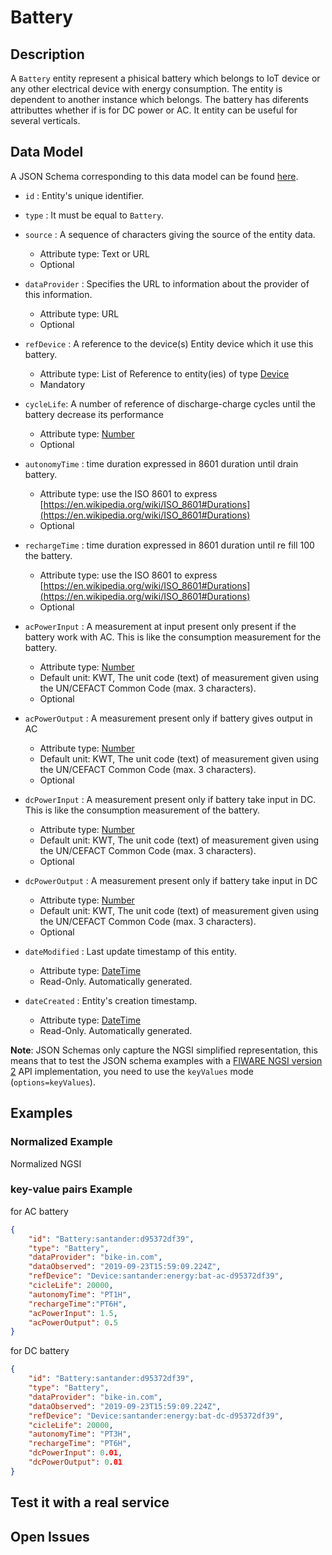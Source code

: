 # Battery

## Description

A `Battery` entity represent a phisical battery which belongs to IoT device or
any other electrical device with energy consumption. The entity is dependent to
another instance which belongs. The battery has diferents attributtes whether
if is for DC power or AC. It entity can be useful for several verticals.

## Data Model

A JSON Schema corresponding to this data model can be found
[here](../schema.json).

-   `id` : Entity's unique identifier.

-   `type` : It must be equal to `Battery`.

-   `source` : A sequence of characters giving the source of the entity data.

    -   Attribute type: Text or URL
    -   Optional

-   `dataProvider` : Specifies the URL to information about the provider of this
    information.

    -   Attribute type: URL
    -   Optional

-   `refDevice` : A reference to the device(s) Entity device which it use this battery.

    -   Attribute type: List of Reference to entity(ies) of type
        [Device](https://github.com/Fiware/dataModels/blob/master/specs/Device/Device/doc/spec.md)
    -   Mandatory

-   `cycleLife`: A number of reference of discharge-charge cycles until the battery
    decrease its performance

    -   Attribute type: [Number](http://schema.org/Number)
    -   Optional

-   `autonomyTime` :  time duration expressed in 8601 duration until drain battery.

    -   Attribute type: use the ISO 8601 to express [https://en.wikipedia.org/wiki/ISO_8601#Durations](https://en.wikipedia.org/wiki/ISO_8601#Durations)
    -   Optional

-   `rechargeTime` : time duration expressed in 8601 duration until re fill 100 the battery.

    -   Attribute type: use the ISO 8601 to express [https://en.wikipedia.org/wiki/ISO_8601#Durations](https://en.wikipedia.org/wiki/ISO_8601#Durations)
    -   Optional

-   `acPowerInput` : A measurement at input present only present if the battery
    work with AC. This is like the consumption measurement for the battery.

    -   Attribute type: [Number](http://schema.org/Number)
    -   Default unit: KWT, The unit code (text) of measurement given using the UN/CEFACT
        Common Code (max. 3 characters).
    -   Optional

-   `acPowerOutput` : A measurement present only if battery gives output in AC

    -   Attribute type: [Number](http://schema.org/Number)
    -   Default unit: KWT, The unit code (text) of measurement given using the UN/CEFACT
        Common Code (max. 3 characters).
    -   Optional

-   `dcPowerInput` : A measurement present only if battery take input in DC.
    This is like the consumption measurement of the battery.

    -   Attribute type: [Number](http://schema.org/Number)
    -   Default unit: KWT, The unit code (text) of measurement given using the UN/CEFACT
        Common Code (max. 3 characters).
    -   Optional

-   `dcPowerOutput` :  A measurement present only if battery take input in DC

    -   Attribute type: [Number](http://schema.org/Number)
    -   Default unit: KWT, The unit code (text) of measurement given using the UN/CEFACT
        Common Code (max. 3 characters).
    -   Optional

-   `dateModified` : Last update timestamp of this entity.

    -   Attribute type: [DateTime](https://schema.org/DateTime)
    -   Read-Only. Automatically generated.

-   `dateCreated` : Entity's creation timestamp.

    -   Attribute type: [DateTime](https://schema.org/DateTime)
    -   Read-Only. Automatically generated.

**Note**: JSON Schemas only capture the NGSI simplified representation, this
means that to test the JSON schema examples with a
[FIWARE NGSI version 2](http://fiware.github.io/specifications/ngsiv2/stable)
API implementation, you need to use the `keyValues` mode (`options=keyValues`).

## Examples

### Normalized Example

Normalized NGSI

### key-value pairs Example

for AC battery

```json
{
    "id": "Battery:santander:d95372df39",
    "type": "Battery",
    "dataProvider": "bike-in.com",
    "dataObserved": "2019-09-23T15:59:09.224Z",
    "refDevice": "Device:santander:energy:bat-ac-d95372df39",
    "cicleLife": 20000,
    "autonomyTime": "PT1H",
    "rechargeTime":"PT6H",
    "acPowerInput": 1.5,
    "acPowerOutput": 0.5
}
```
for DC battery

```json
{
    "id": "Battery:santander:d95372df39",
    "type": "Battery",
    "dataProvider": "bike-in.com",
    "dataObserved": "2019-09-23T15:59:09.224Z",
    "refDevice": "Device:santander:energy:bat-dc-d95372df39",
    "cicleLife": 20000,
    "autonomyTime": "PT3H",
    "rechargeTime": "PT6H",
    "dcPowerInput": 0.01,
    "dcPowerOutput": 0.01
}
```

## Test it with a real service

## Open Issues

